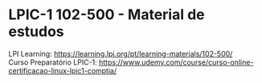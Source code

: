 # LPIC-1 102-500 - Material de estudos

LPI Learning: https://learning.lpi.org/pt/learning-materials/102-500/
<br>Curso Preparatório LPIC-1: https://www.udemy.com/course/curso-online-certificacao-linux-lpic1-comptia/ 
